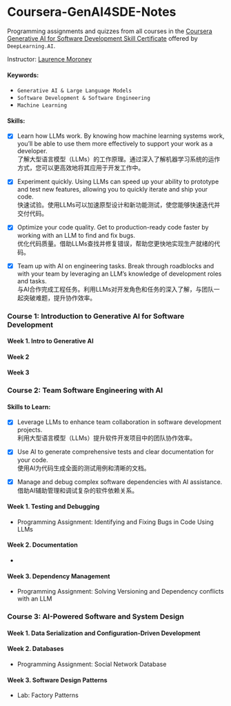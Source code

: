 # Coursera-GenAI4SDE-Notes

Programming assignments and quizzes from all courses in the [Coursera 
Generative AI for Software Development Skill Certificate](https://www.coursera.org/professional-certificates/generative-ai-for-software-development) offered by `DeepLearning.AI`.

Instructor: [Laurence Moroney](https://laurencemoroney.com/)

#### Keywords:
- `Generative AI & Large Language Models`
- `Software Development & Software Engineering`
- `Machine Learning`
#### Skills:
- [x] Learn how LLMs work. By knowing how machine learning systems work, you’ll be able to use them more effectively to support your work as a developer.  
了解大型语言模型（LLMs）的工作原理。通过深入了解机器学习系统的运作方式，您可以更高效地将其应用于开发工作中。

- [x] Experiment quickly. Using LLMs can speed up your ability to prototype and test new features, allowing you to quickly iterate and ship your code.  
快速试验。使用LLMs可以加速原型设计和新功能测试，使您能够快速迭代并交付代码。

- [x] Optimize your code quality. Get to production-ready code faster by working with an LLM to find and fix bugs.   
优化代码质量。借助LLMs查找并修复错误，帮助您更快地实现生产就绪的代码。

- [x] Team up with AI on engineering tasks. Break through roadblocks and with your team by leveraging an LLM’s knowledge of development roles and tasks.    
与AI合作完成工程任务。利用LLMs对开发角色和任务的深入了解，与团队一起突破难题，提升协作效率。

### Course 1: Introduction to Generative AI for Software Development

#### Week 1. Intro to Generative AI
#### Week 2
#### Week 3

### Course 2: Team Software Engineering with AI
#### Skills to Learn:

- [x] Leverage LLMs to enhance team collaboration in software development projects.    
利用大型语言模型（LLMs）提升软件开发项目中的团队协作效率。
- [x] Use AI to generate comprehensive tests and clear documentation for your code.    
使用AI为代码生成全面的测试用例和清晰的文档。
- [x] Manage and debug complex software dependencies with AI assistance.  
借助AI辅助管理和调试复杂的软件依赖关系。


#### Week 1. Testing and Debugging
- Programming Assignment: Identifying and Fixing Bugs in Code Using LLMs
#### Week 2. Documentation
- 
#### Week 3. Dependency Management
- Programming Assignment: Solving Versioning and Dependency conflicts with an LLM

### Course 3: AI-Powered Software and System Design


#### Week 1. Data Serialization and Configuration-Driven Development
#### Week 2. Databases
- Programming Assignment: Social Network Database
#### Week 3. Software Design Patterns
- Lab: Factory Patterns

